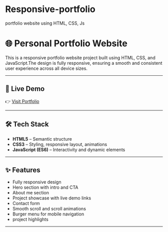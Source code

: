# Responsive-portfolio
portfolio website using HTML, CSS, Js
# 🌐 Personal Portfolio Website

This is a responsive portfolio website project built using HTML, CSS, and JavaScript.The design is fully responsive, ensuring a smooth and consistent user experience across all device sizes.

---

## 🔗 Live Demo

👉 [Visit Portfolio]()

---

## 🛠️ Tech Stack

- **HTML5** – Semantic structure
- **CSS3** – Styling, responsive layout, animations
- **JavaScript (ES6)** – Interactivity and dynamic elements

---

## ✨ Features

- Fully responsive design
- Hero section with intro and CTA
- About me section
- Project showcase with live demo links
- Contact form
- Smooth scroll and scroll animations
- Burger menu for mobile navigation
- project highlights

---

